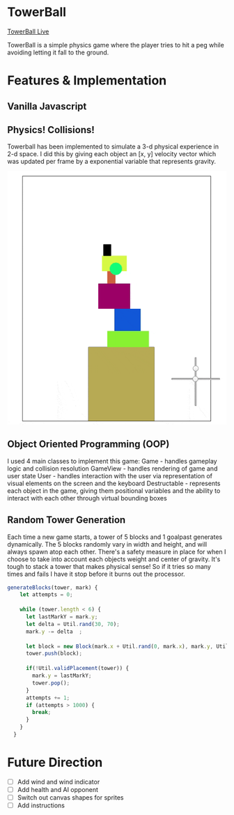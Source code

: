# TowerBall 

[TowerBall Live][git]

[git]: http://keithryanwong.github.io

TowerBall is a simple physics game where the player tries to hit a peg while avoiding letting it fall to the ground.

# Features & Implementation

## Vanilla Javascript

## Physics! Collisions!
Towerball has been implemented to simulate a 3-d physical experience in 2-d space. I did this by giving each object an [x, y] velocity vector which was updated per frame by a exponential variable that represents gravity.

![block-destruction](./docs/videos/destruction.gif)

## Object Oriented Programming (OOP)
I used 4 main classes to implement this game:
Game - handles gameplay logic and collision resolution
GameView - handles rendering of game and user state
User - handles interaction with the user via representation of visual elements on the screen and the keyboard
Destructable - represents each object in the game, giving them positional variables and the ability to interact with each other through virtual bounding boxes

## Random Tower Generation

Each time a new game starts, a tower of 5 blocks and 1 goalpast generates dynamically. The 5 blocks randomly vary in width and height, and will always spawn atop each other. There's a safety measure in place for when I choose to take into account each objects weight and center of gravity. It's tough to stack a tower that makes physical sense! So if it tries so many times and fails I have it stop before it burns out the processor. 

```javascript
generateBlocks(tower, mark) {
    let attempts = 0;

    while (tower.length < 6) {
      let lastMarkY = mark.y;
      let delta = Util.rand(30, 70);
      mark.y -= delta  ;

      let block = new Block(mark.x + Util.rand(0, mark.x), mark.y, Util.rand(20, 120), delta);
      tower.push(block);

      if(!Util.validPlacement(tower)) {
        mark.y = lastMarkY;
        tower.pop();
      }      
      attempts += 1;
      if (attempts > 1000) {
        break;
      } 
    }
  }
```

# Future Direction
- [ ] Add wind and wind indicator
- [ ] Add health and AI opponent
- [ ] Switch out canvas shapes for sprites
- [ ] Add instructions
